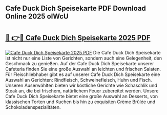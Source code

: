 ## Cafe Duck Dich Speisekarte PDF Download Online 2025 olWcU

# <h2><a href="http://gcctw1.nevu.top/?p=Cafe+Duck+Dich+Speisekarte">🔗 👉🔴 Cafe Duck Dich Speisekarte 2025 PDF</a></h2>

[![Cafe Duck Dich Speisekarte 2025 PDF](https://i.imgur.com/dBaPXMq.png)](http://gcctw1.nevu.top/?p=Cafe+Duck+Dich+Speisekarte)
Die Cafe Duck Dich Speisekarte ist nicht nur eine Liste von Gerichten, sondern auch eine Gelegenheit, den Geschmack zu genießen. Auf der Cafe Duck Dich Speisekarte unserer Cafeteria finden Sie eine große Auswahl an leichten und frischen Salaten. Für Fleischliebhaber gibt es auf unserer Cafe Duck Dich Speisekarte eine Auswahl an Gerichten: Rindfleisch, Schweinefleisch, Huhn und Fisch. Unseren Auserwählten bieten wir köstliche Gerichte wie Schaschlik und Steak an, die bei frischem, natürlichem Feuer zubereitet werden. Unsere Cafe Duck Dich Speisekarte bietet eine große Auswahl an Desserts, von klassischen Torten und Kuchen bis hin zu exquisiten Crème Brûlée und Schokoladenspezialitäten.
